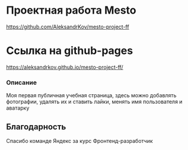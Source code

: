 # Проектная работа Mesto

https://github.com/AleksandrKov/mesto-project-ff

# Ссылка на github-pages

https://aleksandrkov.github.io/mesto-project-ff/

### Описание

Моя первая публичная учебная страница, здесь можно добавлять фотографии, удалять их и ставить лайки, 
менять имя пользователя и аватарку

## Благодарность

Спасибо команде Яндекс за курс Фронтенд-разработчик

